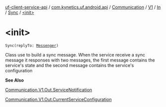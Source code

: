 [uf-client-service-api](../../../../../index.md) / [com.kynetics.uf.android.api](../../../../index.md) / [Communication](../../../index.md) / [V1](../../index.md) / [In](../index.md) / [Sync](index.md) / [&lt;init&gt;](./-init-.md)

# &lt;init&gt;

`Sync(replyTo: `[`Messenger`](https://developer.android.com/reference/android/os/Messenger.html)`)`

Class use to build a sync message.
When the service receive a sync message it responses with two messages,
the first message contains the service's state and the second message contains the
service's configuration

**See Also**

[Communication.V1.Out.ServiceNotification](../../-out/-service-notification/index.md)

[Communication.V1.Out.CurrentServiceConfiguration](../../-out/-current-service-configuration/index.md)

